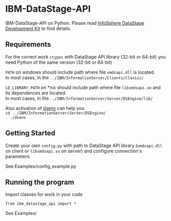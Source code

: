 # IBM-DataStage-API

IBM-DataStage-API on Python.
Please read [InfoSphere DataStage Development Kit](https://www.ibm.com/support/knowledgecenter/en/SSZJPZ_11.7.0/com.ibm.swg.im.iis.ds.cliapi.ref.doc/topics/r_dsvjbref_WebSphere_DataStage_Development_Kit.html) to find details.

## Requirements

For the correct work `ctypes` with DataStage API library (32-bit or 64-bit) you need Python of the same version (32-bit or 64-bit)

`PATH` on windows should include path where file `vmdsapi.dll` is located.  
In most cases, in the `../IBM/InformationServer/Clients/Classic/`

`LD_LIBRARY_PATH` on \*nix should include path where file `libvmdsapi.so` and its dependences are located.  
In most cases, in the `../IBM/InformationServer/Server/DSEngine/lib/`

Also activation of [dsenv](https://www.ibm.com/support/knowledgecenter/en/SSZJPZ_11.7.0/com.ibm.swg.im.iis.productization.iisinfsv.install.doc/topics/wsisinst_dsenv_file.html) can help you  
`cd ../IBM/InformationServer/Server/DSEngine/`  
`. ./dsenv`

## Getting Started

Create your own `config.py` with path to DataStage API library (`vmdsapi.dll` on client or `libvmdsapi.so` on server) and configure connection's parameters.

See Examples/config_example.py

## Running the program

Import classes for work in your code

```
from ibm_datastage_api import *
```

See Examples/
